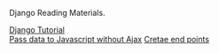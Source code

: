 Django Reading Materials.

<a href="https://developer.mozilla.org/en-US/docs/Learn/Server-side/Django">  Django Tutorial </a> <br>
<a href="https://www.hacksoft.io/blog/quick-and-dirty-django-passing-data-to-javascript-without-ajax"> Pass data to Javascript without Ajax</a>
<a href="https://www.caktusgroup.com/blog/2019/02/01/creating-api-endpoint-django-rest-framework/"> Cretae end points </a>


